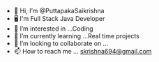 - 👋 Hi, I’m @PuttapakaSaikrishna
- 🖥️ I'm Full Stack Java Developer
- 👀 I’m interested in ...Coding 
- 🌱 I’m currently learning ...Real time projects
- 💞️ I’m looking to collaborate on ...
- 📫 How to reach me ...
skrishna694@gmail.com

<!---
PuttapakaSaikrishna/PuttapakaSaikrishna is a ✨ special ✨ repository because its `README.md` (this file) appears on your GitHub profile.
You can click the Preview link to take a look at your changes.
--->
